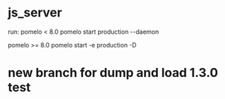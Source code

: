 js_server
=========
run:
pomelo < 8.0
pomelo start production --daemon

pomelo >= 8.0
pomelo start -e production -D


new branch for dump and load 1.3.0
test
=======
